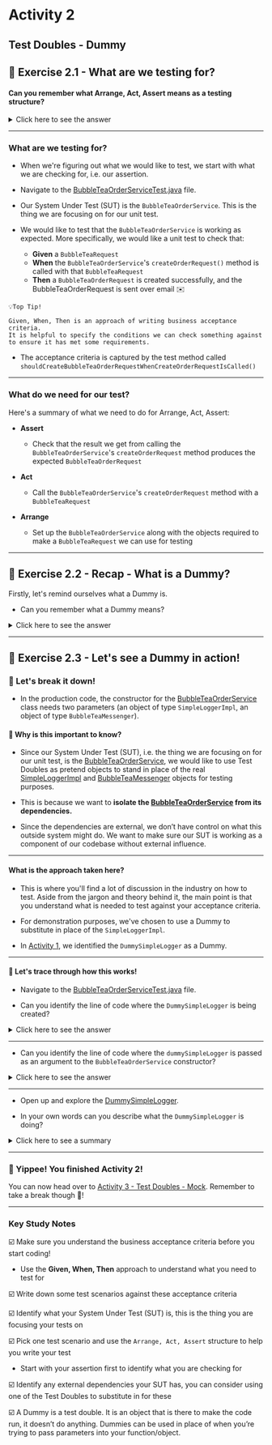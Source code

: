 
# Activity 2

## Test Doubles - Dummy

## 🔎 Exercise 2.1 - What are we testing for?


#### Can you remember what Arrange, Act, Assert means as a testing structure?

<details>
<summary>Click here to see the answer</summary>
<pre>

Arrange, Act, Assert is a useful structure to help you plan and write your tests.

#### Arrange
- Arranging any test data and objects you might need to run your unit test

#### Act
- This is your action, what you do to run your code to produce a result i.e. calling your method

#### Assert
- What you’re expecting to see i.e. what your function should(!) return
- The assertion compares your actual result vs. your expected result

</pre>
</details>

---

### What are we testing for?

- When we're figuring out what we would like to test, we start with what we are checking for,
  i.e. our assertion.
  
  
- Navigate to the [BubbleTeaOrderServiceTest.java](../src/test/java/BubbleTeaOrderServiceTest.java) file.
  

- Our System Under Test (SUT) is the `BubbleTeaOrderService`. This is the thing we are focusing on for our unit test.


- We would like to test that the `BubbleTeaOrderService` is working as expected. More specifically,
we would like a unit test to check that:
  
  - **Given** a `BubbleTeaRequest`
  - **When** the `BubbleTeaOrderService`'s `createOrderRequest()` method is called with that `BubbleTeaRequest`
  - **Then** a `BubbleTeaOrderRequest` is created successfully, and the BubbleTeaOrderRequest is sent over email ✉️
  
```
💡Top Tip!

Given, When, Then is an approach of writing business acceptance criteria.
It is helpful to specify the conditions we can check something against to ensure it has met some requirements.

```

- The acceptance criteria is captured by the test method called `shouldCreateBubbleTeaOrderRequestWhenCreateOrderRequestIsCalled()`

---

### What do we need for our test?

Here's a summary of what we need to do for Arrange, Act, Assert:

- **Assert**
  - Check that the result we get from calling the `BubbleTeaOrderService`'s `createOrderRequest` method 
produces the expected `BubbleTeaOrderRequest`
  

- **Act** 
  - Call the `BubbleTeaOrderService`'s `createOrderRequest` method with a `BubbleTeaRequest`


- **Arrange** 
  - Set up the `BubbleTeaOrderService` along with the objects required to make a `BubbleTeaRequest` we can
  use for testing


---

## 🔎 Exercise 2.2 - Recap - What is a Dummy?

Firstly, let's remind ourselves what a Dummy is.

- Can you remember what a Dummy means?

<details>
<summary>Click here to see the answer</summary>
<pre>

It is an object that is there to make the code run, it doesn’t do anything.
Dummies can be used in place of when you’re trying to pass parameters into your function/object.

</pre>
</details>

---

## 🔎 Exercise 2.3 - Let's see a Dummy in action!

### 💭 Let's break it down!

- In the production code, the constructor for the [BubbleTeaOrderService](../src/main/java/com/techreturners/bubbleteaordersystem/service/BubbleTeaOrderService.java)
  class needs two parameters (an object of type `SimpleLoggerImpl`, an object of type `BubbleTeaMessenger`).
  
#### 🤔 Why is this important to know?

- Since our System Under Test (SUT), i.e. the thing we are focusing on for our unit test,
  is the [BubbleTeaOrderService](../src/main/java/com/techreturners/bubbleteaordersystem/service/BubbleTeaOrderService.java), we would like to use Test Doubles as pretend objects to
  stand in place of the real [SimpleLoggerImpl](../src/main/java/com/techreturners/bubbleteaordersystem/model/SimpleLoggerImpl.java) and
  [BubbleTeaMessenger](../src/main/java/com/techreturners/bubbleteaordersystem/service/BubbleTeaMessenger.java) objects for testing purposes.
  

- This is because we want to **isolate the [BubbleTeaOrderService](../src/main/java/com/techreturners/bubbleteaordersystem/service/BubbleTeaOrderService.java) from its dependencies.**
  

- Since the dependencies are external, we don’t have control on what this outside system might do. We want to make sure
our SUT is working as a component of our codebase without external influence.
  
---

#### What is the approach taken here?

- This is where you'll find a lot of discussion in the industry on how to test. Aside from the jargon and theory behind it, the main
point is that you understand what is needed to test against your acceptance criteria.


- For demonstration purposes, we've chosen to use a Dummy to substitute in place of the `SimpleLoggerImpl`. 
  

- In [Activity 1](activity_1.md), we identified the `DummySimpleLogger`
as a Dummy.
  
---

#### 👀 Let's trace through how this works!

- Navigate to the [BubbleTeaOrderServiceTest.java](../src/test/java/BubbleTeaOrderServiceTest.java) file.


- Can you identify the line of code where the `DummySimpleLogger` is being created?

<details>
<summary>Click here to see the answer</summary>
<pre>

//BubbleTeaOrderServiceTest - Line 24

dummySimpleLogger = new DummySimpleLogger();

</pre>
</details>

---

- Can you identify the line of code where the `dummySimpleLogger` is passed as an 
argument to the `BubbleTeaOrderService` constructor?

<details>
<summary>Click here to see the answer</summary>
<pre>

//BubbleTeaOrderServiceTest - Line 26

bubbleTeaOrderService = new BubbleTeaOrderService(dummySimpleLogger, mockMessenger);

👉 The `dummySimpleLogger` is a Dummy that's solely there to stand in for the `SimpleLoggerImpl` parameter.

</pre>
</details>

---

- Open up and explore the [DummySimpleLogger](../src/test/java/testhelper/DummySimpleLogger.java).


- In your own words can you describe what the `DummySimpleLogger` is doing?

<details>
<summary>Click here to see a summary</summary>
<pre>

The `DummySimpleLogger` implements the `SimpleLoggerImpl` interface.
It has a `addLoggingText` method.
You can see that it isn't doing anything with the method.

</pre>
</details>

---
### 🥳 Yippee! You finished Activity 2!

You can now head over to [Activity 3 - Test Doubles - Mock](activity_3.md).
Remember to take a break though 🍵!

---

### Key Study Notes

☑️ Make sure you understand the business acceptance criteria before you start coding!
- Use the **Given, When, Then** approach to understand what you need to test for

☑️ Write down some test scenarios against these acceptance criteria

☑️ Identify what your System Under Test (SUT) is, this is the thing you are focusing your tests on

☑️ Pick one test scenario and use the `Arrange, Act, Assert` structure to help you write your test
- Start with your assertion first to identify what you are checking for

☑️ Identify any external dependencies your SUT has, you can consider using one of the Test Doubles to substitute in for 
these

☑️ A Dummy is a test double. It is an object that is there to make the code run, it doesn’t do anything.
Dummies can be used in place of when you’re trying to pass parameters into your function/object.
